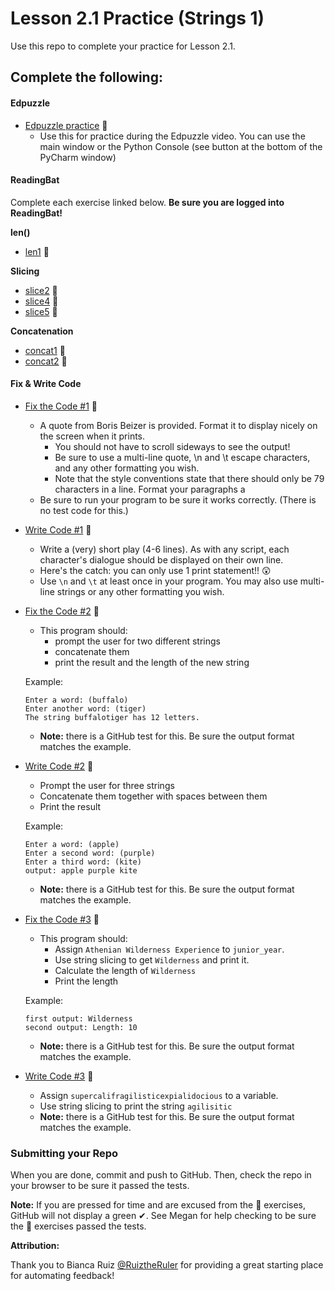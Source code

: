 # Lesson 2.1 Practice (Strings 1)

Use this repo to complete your practice for Lesson 2.1.

## Complete the following:
#### Edpuzzle
* [Edpuzzle practice](src/edpuzzle_practice.py) 🥉
  * Use this for practice during the Edpuzzle video. You can use the main window or the Python Console (see button at the bottom of the PyCharm window)

#### ReadingBat
Complete each exercise linked below. **Be sure you are logged into ReadingBat!**

**len()**
* [len1](https://www.readingbat.com/content/python/String%20Operations/strlen1) 🥉

**Slicing**
* [slice2](https://www.readingbat.com/content/python/String%20Operations/slice2) 🥉
* [slice4](https://www.readingbat.com/content/python/String%20Operations/slice4) 🥈
* [slice5](https://www.readingbat.com/content/python/String%20Operations/slice5) 🥉

**Concatenation**
* [concat1](https://www.readingbat.com/content/python/String%20Operations/concat1) 🥉
* [concat2](https://www.readingbat.com/content/python/String%20Operations/concat2) 🥈

#### Fix & Write Code  
* [Fix the Code #1](src/fix_code_1.py) 🥉
  * A quote from Boris Beizer is provided. Format it to display nicely on the screen when it prints. 
    * You should not have to scroll sideways to see the output!
    * Be sure to use a multi-line quote, \n and \t escape characters, and any other formatting you wish.
    * Note that the style conventions state that there should only be 79 characters in a line. Format your paragraphs a  
  * Be sure to run your program to be sure it works correctly. (There is no test code for this.)
* [Write Code #1](src/write_code_1.py) 🥈
  * Write a (very) short play (4-6 lines). As with any script, each character's dialogue should be displayed on their own line. 
  * Here's the catch: you can only use 1 print statement!! 😲
  * Use `\n` and `\t` at least once in your program. You may also use multi-line strings or any other formatting you wish.
* [Fix the Code #2](src/fix_code_2.py) 🥉
  * This program should:
    * prompt the user for two different strings
    * concatenate them
    * print the result and the length of the new string
  
  Example:
  ```
  Enter a word: (buffalo)
  Enter another word: (tiger)
  The string buffalotiger has 12 letters.
  ```
  * **Note:** there is a GitHub test for this. Be sure the output format matches the example.
      
* [Write Code #2](src/write_code_2.py) 🥈
  * Prompt the user for three strings
  * Concatenate them together with spaces between them
  * Print the result
  
  Example:
    ```
    Enter a word: (apple)
    Enter a second word: (purple)
    Enter a third word: (kite)
    output: apple purple kite
    ```
  * **Note:** there is a GitHub test for this. Be sure the output format matches the example.
  
* [Fix the Code #3](src/fix_code_3.py) 🥈
  * This program should:
    * Assign `Athenian Wilderness Experience` to `junior_year`.
    * Use string slicing to get `Wilderness` and print it.
    * Calculate the length of `Wilderness`
    * Print the length
  
  Example:
    ```
    first output: Wilderness
    second output: Length: 10
    ```
    * **Note:** there is a GitHub test for this. Be sure the output format matches the example.
  
* [Write Code #3](src/write_code_3.py) 🥉
  * Assign `supercalifragilisticexpialidocious` to a variable.
  * Use string slicing to print the string `agilisitic`
  * **Note:** there is a GitHub test for this. Be sure the output format matches the example.

### Submitting your Repo
When you are done, commit and push to GitHub. Then, check the repo in your browser to be sure it passed the tests.

**Note:** If you are pressed for time and are excused from the 🥈 exercises, GitHub will not display a green ✔. See Megan for help checking to be sure the 🥉 exercises passed the tests.


**Attribution:**

Thank you to Bianca Ruiz [@RuiztheRuler](https://github.com/RuizTheRuler) for providing a great starting place for automating feedback!
